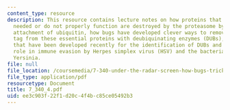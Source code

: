 ```yaml
---
content_type: resource
description: This resource contains lecture notes on how proteins that are no longer
  needed or do not properly function are destroyed by the proteasome by the post-translational
  attachment of ubiquitin, how bugs have developed clever ways to remove the ubiquitin
  tag from these essential proteins with deubiquinating enzymes (DUBs), and tools
  that have been developed recently for the identification of DUBs and their possible
  role in immune evasion by Herpes simplex virus (HSV) and the bacterial pathogen
  Yersinia.
file: null
file_location: /coursemedia/7-340-under-the-radar-screen-how-bugs-trick-our-immune-defenses-spring-2007/ee3c903f22f1d20c4f4bc85ce05492b3_7_340_4.pdf
file_type: application/pdf
resourcetype: Document
title: 7_340_4.pdf
uid: ee3c903f-22f1-d20c-4f4b-c85ce05492b3
---
```

